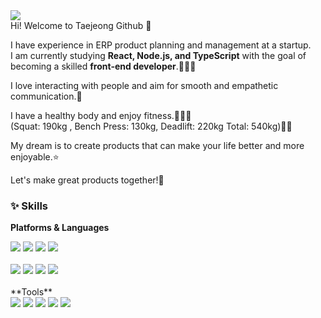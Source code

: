 <img src="https://img.shields.io/badge/mkiz0403@gmail.com-EA4335?style=flat-square&logo=Gmail&logoColor=white"/>

<div> 
<span> 
  Hi! Welcome to Taejeong Github 👋 </br>

  I have experience in ERP product planning and management at a startup.</br> 
  I am currently studying **React, Node.js, and TypeScript** with the goal of becoming a skilled **front-end developer**.🧑🏻‍💻
  
  I love interacting with people and aim for smooth and empathetic communication.🌈
  
  I have a healthy body and enjoy fitness.🏋🏻‍♂️ </br>
  (Squat: 190kg , Bench Press: 130kg, Deadlift: 220kg Total: 540kg)💪🏼
  
  My dream is to create products that can make your life better and more enjoyable.⭐️
  
  Let's make great products together!🙌
</span>
</div>


<h3> ✨ Skills</h3>

**Platforms & Languages**

<div>
  <img src="https://img.shields.io/badge/React-61DAFB?style=flat-square&logo=React&logoColor=black"/>
  <img src="https://img.shields.io/badge/javascript-F7DF1E?style=flat-square&logo=Javascript&logoColor=black"/>
  <img src="https://img.shields.io/badge/Typescript-3178C6?style=flat-square&logo=Typescript&logoColor=white"/>
  <img src="https://img.shields.io/badge/Node.js-5FA04E?style=flat-square&logo=Node.js&logoColor=white"/>
</div>
</br>
<div>
  <img src="https://img.shields.io/badge/HTML5-E34F26?style=flat-square&logo=HTML5&logoColor=white"/>
  <img src="https://img.shields.io/badge/CSS3-1572B6?style=flat-square&logo=CSS3&logoColor=white"/>
  <img src="https://img.shields.io/badge/styled components-DB7093?style=flat-square&logo=styled components&logoColor=black"/>
  <img src="https://img.shields.io/badge/Tailwind CSS-06B6D4?style=flat-square&logo=Tailwind CSS&logoColor=white"/>
</div>
</br>
**Tools**
</br>
<div> 
  <img src="https://img.shields.io/badge/Git-F05032?style=flat-square&logo=Git&logoColor=white"/>
  <img src="https://img.shields.io/badge/Vercel-000000?style=flat-square&logo=Vercel&logoColor=white"/>
  <img src="https://img.shields.io/badge/Firebase-DD2C00?style=flat-square&logo=Firebase&logoColor=white"/>
  <img src="https://img.shields.io/badge/Amazon EC2-FF9900?style=flat-square&logo=Amazon EC2&logoColor=white"/>
  <img src="https://img.shields.io/badge/Supabase-3FCF8E?style=flat-square&logo=Supabase&logoColor=white"/>
</div>



